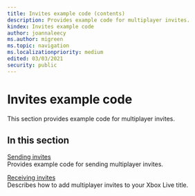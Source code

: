 ```yaml
---
title: Invites example code (contents)
description: Provides example code for multiplayer invites.
kindex: Invites example code
author: joannaleecy
ms.author: migreen
ms.topic: navigation
ms.localizationpriority: medium
edited: 03/03/2021
security: public
---
```


# Invites example code

This section provides example code for multiplayer invites.

## In this section  
  
[Sending invites](live-invites-send.md)  
Provides example code for sending multiplayer invites.  
  
[Receiving invites](live-invites-receive.md)  
Describes how to add multiplayer invites to your Xbox Live title.  
  

